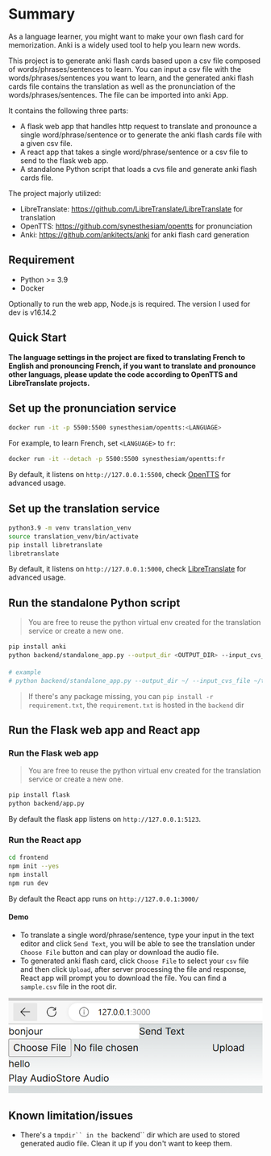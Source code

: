 # Summary

As a language learner, you might want to make your own flash card for memorization. Anki is a widely used tool to help you learn new words.

This project is to generate anki flash cards based upon a csv file composed of words/phrases/sentences to learn. You can input a csv file with the words/phrases/sentences you want to learn,
and the generated anki flash cards file contains the translation as well as the pronunciation of the words/phrases/sentences. The file can be imported into anki App.

It contains the following three parts:

- A flask web app that handles http request to translate and pronounce a single word/phrase/sentence or to generate the anki flash cards file with a given csv file.
- A react app that takes a single word/phrase/sentence or a csv file to send to the flask web app.
- A standalone Python script that loads a cvs file and generate anki flash cards file.

The project majorly utilized:

- LibreTranslate: https://github.com/LibreTranslate/LibreTranslate for translation
- OpenTTS: https://github.com/synesthesiam/opentts for pronunciation
- Anki: https://github.com/ankitects/anki for anki flash card generation

## Requirement

- Python >= 3.9
- Docker

Optionally to run the web app, Node.js is required. The version I used for dev is v16.14.2

## Quick Start

**The language settings in the project are fixed to translating French to English and pronouncing French, if you want to translate and pronounce other languags, please update the code according to OpenTTS and LibreTranslate projects.**

## Set up the pronunciation service

```bash
docker run -it -p 5500:5500 synesthesiam/opentts:<LANGUAGE>
```

For example, to learn French, set `<LANGUAGE>` to `fr`:
```bash
docker run -it --detach -p 5500:5500 synesthesiam/opentts:fr
```

By default, it listens on `http://127.0.0.1:5500`, check [OpenTTS](https://github.com/synesthesiam/opentts) for advanced usage.

## Set up the translation service

```bash
python3.9 -m venv translation_venv
source translation_venv/bin/activate
pip install libretranslate
libretranslate
```

By default, it listens on `http://127.0.0.1:5000`, check [LibreTranslate](LibreTranslate) for advanced usage.

## Run the standalone Python script

> You are free to reuse the python virtual env created for the translation service or create a new one.

```bash
pip install anki
python backend/standalone_app.py --output_dir <OUTPUT_DIR> --input_cvs_file <INPUT_CSV_FILE>

# example
# python backend/standalone_app.py --output_dir ~/ --input_cvs_file ~/test.csv
```

> If there's any package missing, you can `pip install -r requirement.txt`, the `requirement.txt` is hosted in the `backend` dir

## Run the Flask web app and React app

### Run the Flask web app

> You are free to reuse the python virtual env created for the translation service or create a new one.

```bash
pip install flask
python backend/app.py
```

By default the flask app listens on `http://127.0.0.1:5123`.

### Run the React app

```bash
cd frontend
npm init --yes
npm install
npm run dev
```

By default the React app runs on `http://127.0.0.1:3000/`

#### Demo

- To translate a single word/phrase/sentence, type your input in the text editor and click `Send Text`, you will be able to see the translation under `Choose File` button and can play or download the audio file.
- To generated anki flash card, click `Choose File` to select your `csv` file and then click `Upload`, after server processing the file and response, React app will prompt you to download the file.  You can find a `sample.csv` file in the root dir.

![Demo](./pics/demo.png)


## Known limitation/issues

- There's a `tmpdir`` in the `backend`` dir which are used to stored generated audio file. Clean it up if you don't want to keep them.
